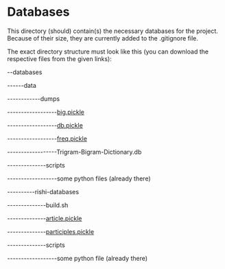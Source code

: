 # Databases

This directory (should) contain(s) the necessary databases for the project. Because of their size, they are currently added to the .gitignore file.

The exact directory structure must look like this (you can download the respective files from the given links):

--databases

------data

------------dumps

------------------[big.pickle](https://drive.google.com/file/d/1HMjHA-1EjiGol9BmYNl0TLioeJOe9g9k/view?usp=sharing)

------------------[db.pickle](https://drive.google.com/file/d/1yGxo4rcrxrY_W1nEh34Lbwre1pdS3nOv/view?usp=sharing)

------------------[freq.pickle](https://drive.google.com/file/d/1Yb0afL3qt3vvpS4mruyCHeJ03fmie67J/view?usp=sharing)

------------------Trigram-Bigram-Dictionary.db

--------------scripts

------------------some python files (already there)

----------rishi-databases

--------------build.sh

--------------[article.pickle](https://drive.google.com/open?id=1wMel_8TpX7l4aeViGIoXYNjOPl157raW)

--------------[participles.pickle](https://drive.google.com/file/d/1ZWalO9ADelgmOoMXT5tti6QPBxLRnVrq/view?usp=sharing)

--------------scripts

------------------some python file (already there)

